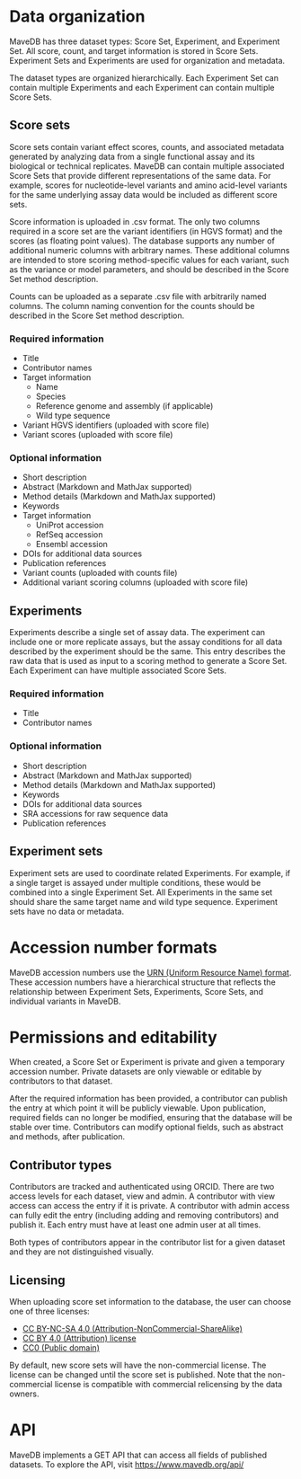 # Data organization
MaveDB has three dataset types: Score Set, Experiment, and Experiment Set. All 
score, count, and target information is stored in Score Sets. Experiment Sets 
and Experiments are used for organization and metadata. 

The dataset types are organized hierarchically. Each Experiment Set can contain 
multiple Experiments and each Experiment can contain multiple Score Sets.

## Score sets

Score sets contain variant effect scores, counts, and associated metadata 
generated by analyzing data from a single functional assay and its biological 
or technical replicates. MaveDB can contain multiple associated Score Sets that 
provide different representations of the same data. For example, scores for 
nucleotide-level variants and amino acid-level variants for the same underlying 
assay data would be included as different score sets.

Score information is uploaded in .csv format. The only two columns required in 
a score set are the variant identifiers (in HGVS format) and the scores (as 
floating point values). The database supports any number of additional numeric 
columns with arbitrary names. These additional columns are intended to store 
scoring method-specific values for each variant, such as the variance or model 
parameters, and should be described in the Score Set method description.

Counts can be uploaded as a separate .csv file with arbitrarily named columns. 
The column naming convention for the counts should be described in the Score 
Set method description.

### Required information

* Title
* Contributor names
* Target information
    * Name
    * Species
    * Reference genome and assembly (if applicable)
    * Wild type sequence
* Variant HGVS identifiers (uploaded with score file)
* Variant scores (uploaded with score file)

### Optional information

* Short description
* Abstract (Markdown and MathJax supported)
* Method details (Markdown and MathJax supported)
* Keywords
* Target information
    * UniProt accession
    * RefSeq accession
    * Ensembl accession
* DOIs for additional data sources
* Publication references
* Variant counts (uploaded with counts file)
* Additional variant scoring columns (uploaded with score file)

## Experiments

Experiments describe a single set of assay data. The experiment can include one 
or more replicate assays, but the assay conditions for all data described by 
the experiment should be the same. This entry describes the raw data that is 
used as input to a scoring method to generate a Score Set. Each Experiment can 
have multiple associated Score Sets.

### Required information

* Title
* Contributor names

### Optional information

* Short description
* Abstract (Markdown and MathJax supported)
* Method details (Markdown and MathJax supported)
* Keywords
* DOIs for additional data sources
* SRA accessions for raw sequence data
* Publication references

## Experiment sets

Experiment sets are used to coordinate related Experiments. For example, if a 
single target is assayed under multiple conditions, these would be combined 
into a single Experiment Set. All Experiments in the same set should share the 
same target name and wild type sequence. Experiment sets have no data or 
metadata.

# Accession number formats

MaveDB accession numbers use the 
[URN (Uniform Resource Name) format](https://tools.ietf.org/html/rfc8141). 
These accession numbers have a hierarchical structure that reflects the 
relationship between Experiment Sets, Experiments, Score Sets, and individual 
variants in MaveDB.

# Permissions and editability

When created, a Score Set or Experiment is private and given a temporary 
accession number. Private datasets are only viewable or editable by 
contributors to that dataset. 

After the required information has been provided, 
a contributor can publish the entry at which point it will be publicly 
viewable. Upon publication, required fields can no longer be modified, ensuring 
that the database will be stable over time. Contributors can modify optional 
fields, such as abstract and methods, after publication.

## Contributor types

Contributors are tracked and authenticated using ORCID. There are two access 
levels for each dataset, view and admin. A contributor with view access can 
access the entry if it is private. A contributor with admin access can fully 
edit the entry (including adding and removing contributors) and publish it. 
Each entry must have at least one admin user at all times.

Both types of contributors appear in the contributor list for a given dataset 
and they are not distinguished visually.

## Licensing

When uploading score set information to the database, the user can choose one 
of three licenses:

* [CC BY-NC-SA 4.0 (Attribution-NonCommercial-ShareAlike)](https://creativecommons.org/licenses/by-nc-sa/4.0/)
* [CC BY 4.0 (Attribution) license](https://creativecommons.org/licenses/by/4.0/)
* [CC0 (Public domain)](https://creativecommons.org/licenses/cc0)

By default, new score sets will have the non-commercial license. The license 
can be changed until the score set is published. Note that the non-commercial 
license is compatible with commercial relicensing by the data owners.

# API

MaveDB implements a GET API that can access all fields of published datasets.
To explore the API, visit https://www.mavedb.org/api/
